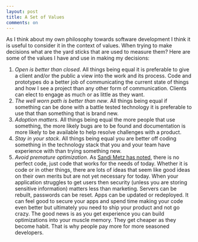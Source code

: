 ```yaml
---
layout: post
title: A Set of Values
comments: on
---
```

As I think about my own philosophy towards software development I think it is useful to consider it in the context of values. When trying to make decisions what are the yard sticks that are used to measure them? Here are some of the values I have and use in making my decisions:

1. *Open is better than closed*. All things being equal it is preferable to give a client and/or the public a view into the work and its process. Code and prototypes do a better job of communicating the current state of things and how I see a project than any other form of communication. Clients can elect to engage as much or as little as they want.
2. *The well worn path is better than new*. All things being equal if something can be done with a battle tested technology it is preferable to use that than something that is brand new.
3. *Adoption matters*. All things being equal the more people that use something, the more likely bugs are to be found and documentation is more likely to be available to help resolve challenges with a product.
4. *Stay in your stack*. All things being equal you are better off coding something in the technology stack that you and your team have experience with than trying something new.
5. *Avoid premature optimization*. As [Sandi Metz has noted](https://18f.gsa.gov/2016/06/24/5-lessons-in-object-oriented-design-from-sandi-metz/), there is no perfect code, just code that works for the needs of today. Whether it is code or in other things, there are lots of ideas that seem like good ideas on their own merits but are not yet necessary for today. When your application struggles to get users then security (unless you are storing sensitive information) matters less than marketing. Servers can be rebuilt, passwords can be reset. Apps can be updated or redeployed. It can feel good to secure your apps and spend time making your code even better but ultimately you need to ship your product and not go crazy. The good news is as you get experience you can build optimizations into your muscle memory. They get cheaper as they become habit. That is why people pay more for more seasoned developers.